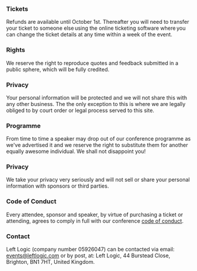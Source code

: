 ### Tickets

Refunds are available until October 1st. Thereafter you will need to transfer your ticket to someone else using the online ticketing software where you can change the ticket details at any time within a week of the event.

### Rights

We reserve the right to reproduce quotes and feedback submitted in a public sphere, which will be fully credited.

### Privacy

Your personal information will be protected and we will not share this with any other business. The the only exception to this is where we are legally obliged to by court order or legal process served to this site.

### Programme

From time to time a speaker may drop out of our conference programme as we've advertised it and we reserve the right to substitute them for another equally awesome individual. We shall not disappoint you!

### Privacy

We take your privacy very seriously and will not sell or share your personal information with sponsors or third parties.

### Code of Conduct

Every attendee, sponsor and speaker, by virtue of purchasing a ticket or attending, agrees to comply in full with our conference <a href="/code-of-conduct">code of conduct</a>.

### Contact

Left Logic (company number 05926047) can be contacted via email: <a href="mailto:events@leftlogic.com">events@leftlogic.com</a> or by post, at: Left Logic, 44 Burstead Close, Brighton, BN1 7HT, United Kingdom.

